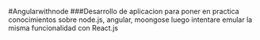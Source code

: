 #Angularwithnode
###Desarrollo de aplicacion para poner en practica conocimientos sobre node.js, angular, moongose luego intentare emular la misma funcionalidad con React.js